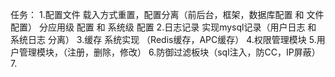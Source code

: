 任务：
1.配置文件 载入方式重置，配置分离（前后台，框架，数据库配置 和 文件配置） 分应用级 配置 和 系统级 配置
2.日志记录 实现mysql记录（用户日志 和 系统日志 分离）
3.缓存 系统实现 （Redis缓存，APC缓存）
4.权限管理模块
5.用户管理模块，（注册，删除，修改）
6.防御过滤板块（sql注入，防CC，IP屏蔽）
7.
  